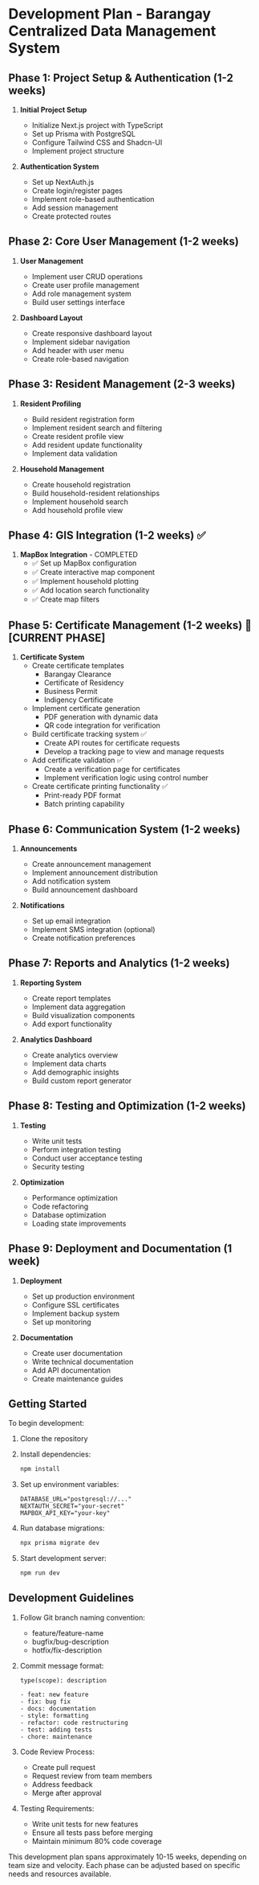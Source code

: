 # Development Plan - Barangay Centralized Data Management System

## Phase 1: Project Setup & Authentication (1-2 weeks)

1. **Initial Project Setup**

   - Initialize Next.js project with TypeScript
   - Set up Prisma with PostgreSQL
   - Configure Tailwind CSS and Shadcn-UI
   - Implement project structure

2. **Authentication System**
   - Set up NextAuth.js
   - Create login/register pages
   - Implement role-based authentication
   - Add session management
   - Create protected routes

## Phase 2: Core User Management (1-2 weeks)

1. **User Management**

   - Implement user CRUD operations
   - Create user profile management
   - Add role management system
   - Build user settings interface

2. **Dashboard Layout**
   - Create responsive dashboard layout
   - Implement sidebar navigation
   - Add header with user menu
   - Create role-based navigation

## Phase 3: Resident Management (2-3 weeks)

1. **Resident Profiling**

   - Build resident registration form
   - Implement resident search and filtering
   - Create resident profile view
   - Add resident update functionality
   - Implement data validation

2. **Household Management**
   - Create household registration
   - Build household-resident relationships
   - Implement household search
   - Add household profile view

## Phase 4: GIS Integration (1-2 weeks) ✅

1. **MapBox Integration** - COMPLETED
   - ✅ Set up MapBox configuration
   - ✅ Create interactive map component
   - ✅ Implement household plotting
   - ✅ Add location search functionality
   - ✅ Create map filters

## Phase 5: Certificate Management (1-2 weeks) 🚀 [CURRENT PHASE]

1. **Certificate System**
   - Create certificate templates
     - Barangay Clearance
     - Certificate of Residency
     - Business Permit
     - Indigency Certificate
   - Implement certificate generation
     - PDF generation with dynamic data
     - QR code integration for verification
   - Build certificate tracking system ✅
     - Create API routes for certificate requests
     - Develop a tracking page to view and manage requests
   - Add certificate validation ✅
     - Create a verification page for certificates
     - Implement verification logic using control number
   - Create certificate printing functionality ✅
     - Print-ready PDF format
     - Batch printing capability

## Phase 6: Communication System (1-2 weeks)

1. **Announcements**

   - Create announcement management
   - Implement announcement distribution
   - Add notification system
   - Build announcement dashboard

2. **Notifications**
   - Set up email integration
   - Implement SMS integration (optional)
   - Create notification preferences

## Phase 7: Reports and Analytics (1-2 weeks)

1. **Reporting System**

   - Create report templates
   - Implement data aggregation
   - Build visualization components
   - Add export functionality

2. **Analytics Dashboard**
   - Create analytics overview
   - Implement data charts
   - Add demographic insights
   - Build custom report generator

## Phase 8: Testing and Optimization (1-2 weeks)

1. **Testing**

   - Write unit tests
   - Perform integration testing
   - Conduct user acceptance testing
   - Security testing

2. **Optimization**
   - Performance optimization
   - Code refactoring
   - Database optimization
   - Loading state improvements

## Phase 9: Deployment and Documentation (1 week)

1. **Deployment**

   - Set up production environment
   - Configure SSL certificates
   - Implement backup system
   - Set up monitoring

2. **Documentation**
   - Create user documentation
   - Write technical documentation
   - Add API documentation
   - Create maintenance guides

## Getting Started

To begin development:

1. Clone the repository
2. Install dependencies:

   ```bash
   npm install
   ```

3. Set up environment variables:

   ```env
   DATABASE_URL="postgresql://..."
   NEXTAUTH_SECRET="your-secret"
   MAPBOX_API_KEY="your-key"
   ```

4. Run database migrations:

   ```bash
   npx prisma migrate dev
   ```

5. Start development server:

   ```bash
   npm run dev
   ```

## Development Guidelines

1. Follow Git branch naming convention:

   - feature/feature-name
   - bugfix/bug-description
   - hotfix/fix-description

2. Commit message format:

   ```
   type(scope): description

   - feat: new feature
   - fix: bug fix
   - docs: documentation
   - style: formatting
   - refactor: code restructuring
   - test: adding tests
   - chore: maintenance
   ```

3. Code Review Process:

   - Create pull request
   - Request review from team members
   - Address feedback
   - Merge after approval

4. Testing Requirements:
   - Write unit tests for new features
   - Ensure all tests pass before merging
   - Maintain minimum 80% code coverage

This development plan spans approximately 10-15 weeks, depending on team size and velocity. Each phase can be adjusted based on specific needs and resources available.
